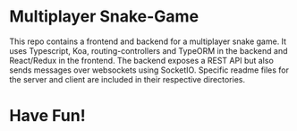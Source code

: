 # Multiplayer Snake-Game

This repo contains a frontend and backend for a multiplayer snake game. It uses Typescript, Koa, routing-controllers and TypeORM in the backend and React/Redux in the frontend. The backend exposes a REST API but also sends messages over websockets using SocketIO. Specific readme files for the server and client are included in their respective directories.

# Have Fun!
